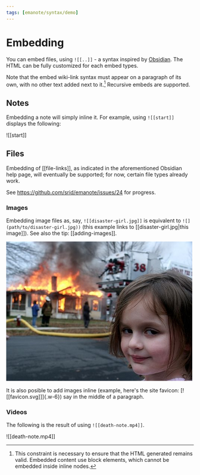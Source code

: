 ```yaml
---
tags: [emanote/syntax/demo]
---
```


# Embedding

You can embed files, using `![[..]]` - a syntax inspired by [Obsidian](https://help.obsidian.md/How+to/Embed+files). The HTML can be fully customized for each embed types.

Note that the embed wiki-link syntax must appear on a paragraph of its own, with no other text added next to it.[^blk] Recursive embeds are supported.

[^blk]: This constraint is necessary to ensure that the HTML generated remains valid. Embedded content use block elements, which cannot be embedded inside inline nodes.

## Notes

Embedding a note will simply inline it. For example, using `![[start]]` displays the following:

![[start]]


## Files

Embedding of [[file-links]], as indicated in the aforementioned Obsidian help page, will eventually be supported; for now, certain file types already work.

See https://github.com/srid/emanote/issues/24 for progress.
### Images 

Embedding image files as, say, `![[disaster-girl.jpg]]` is equivalent to `![](path/to/disaster-girl.jpg))` (this example links to [[disaster-girl.jpg|this image]]).  See also the tip: [[adding-images]].

[![](disaster-girl.jpg)](https://knowyourmeme.com/memes/disaster-girl)

It is also posible to add images inline (example, here's the site favicon: [![[favicon.svg]]]{.w-6}) say in the middle of a paragraph.

### Videos

The following is the result of using `![[death-note.mp4]]`.

![[death-note.mp4]]
